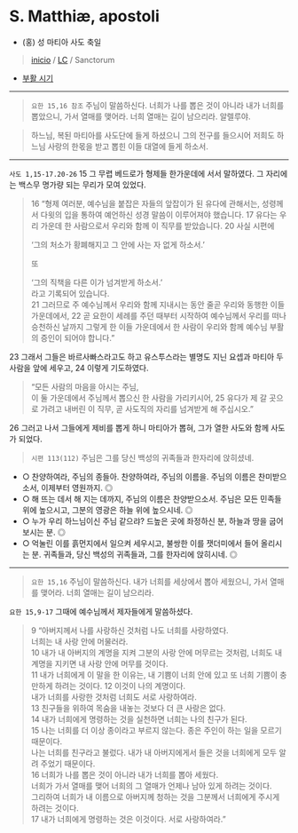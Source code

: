 # S. Matthiæ, apostoli
- (홍) 성 마티아 사도 축일

> [inicio](./README.md) / [LC](../LC.md) / Sanctorum  

- [부활 시기](../LP.md)  

----

> `요한 15,16 참조` 주님이 말씀하신다. 너희가 나를 뽑은 것이 아니라 내가 너희를 뽑았으니,
가서 열매를 맺어라. 너희 열매는 길이 남으리라. 알렐루야.

> 하느님, 복된 마티아를 사도단에 들게 하셨으니 그의 전구를 들으시어 저희도 하느님 사랑의 한몫을 받고 뽑힌 이들 대열에 들게 하소서.

----

`사도 1,15-17.20-26` 15 그 무렵 베드로가 형제들 한가운데에 서서 말하였다. 그 자리에는 백스무 명가량 되는 무리가 모여 있었다.  
> 16 “형제 여러분, 예수님을 붙잡은 자들의 앞잡이가 된 유다에 관해서는, 성령께서 다윗의 입을 통하여 예언하신 성경 말씀이 이루어져야 했습니다. 17 유다는 우리 가운데 한 사람으로서 우리와 함께 이 직무를 받았습니다. 20 사실 시편에  
> 
> ‘그의 처소가 황폐해지고 그 안에 사는 자 없게 하소서.’  
> 
> 또  
> 
> ‘그의 직책을 다른 이가 넘겨받게 하소서.’  
> 라고 기록되어 있습니다.  
21 그러므로 주 예수님께서 우리와 함께 지내시는 동안 줄곧 우리와 동행한 이들 가운데에서, 22 곧 요한이 세례를 주던 때부터 시작하여 예수님께서 우리를 떠나 승천하신 날까지 그렇게 한 이들 가운데에서 한 사람이 우리와 함께 예수님 부활의 증인이 되어야 합니다.”

23 그래서 그들은 바르사빠스라고도 하고 유스투스라는 별명도 지닌 요셉과 마티아 두 사람을 앞에 세우고, 24 이렇게 기도하였다.  
> “모든 사람의 마음을 아시는 주님,  
> 이 둘 가운데에서 주님께서 뽑으신 한 사람을 가리키시어, 25 유다가 제 갈 곳으로 가려고 내버린 이 직무, 곧 사도직의 자리를 넘겨받게 해 주십시오.”

26 그러고 나서 그들에게 제비를 뽑게 하니 마티아가 뽑혀, 그가 열한 사도와 함께 사도가 되었다.

> `시편 113(112)` 주님은 그를 당신 백성의 귀족들과 한자리에 앉히셨네.
- ○ 찬양하여라, 주님의 종들아. 찬양하여라, 주님의 이름을. 주님의 이름은 찬미받으소서, 이제부터 영원까지. ◎
- ○ 해 뜨는 데서 해 지는 데까지, 주님의 이름은 찬양받으소서. 주님은 모든 민족들 위에 높으시고, 그분의 영광은 하늘 위에 높으시네. ◎
- ○ 누가 우리 하느님이신 주님 같으랴? 드높은 곳에 좌정하신 분, 하늘과 땅을 굽어보시는 분. ◎
- ○ 억눌린 이를 흙먼지에서 일으켜 세우시고, 불쌍한 이를 잿더미에서 들어 올리시는 분. 귀족들과, 당신 백성의 귀족들과, 그를 한자리에 앉히시네. ◎

----

> `요한 15,16` 주님이 말씀하신다. 내가 너희를 세상에서 뽑아 세웠으니, 가서 열매를 맺어라. 너희 열매는 길이 남으리라.

`요한 15,9-17` 그때에 예수님께서 제자들에게 말씀하셨다.  
> 9 “아버지께서 나를 사랑하신 것처럼 나도 너희를 사랑하였다.  
> 너희는 내 사랑 안에 머물러라.  
10 내가 내 아버지의 계명을 지켜 그분의 사랑 안에 머무르는 것처럼, 너희도 내 계명을 지키면 내 사랑 안에 머무를 것이다.  
11 내가 너희에게 이 말을 한 이유는, 내 기쁨이 너희 안에 있고 또 너희 기쁨이 충만하게 하려는 것이다. 12 이것이 나의 계명이다.  
내가 너희를 사랑한 것처럼 너희도 서로 사랑하여라.  
13 친구들을 위하여 목숨을 내놓는 것보다 더 큰 사랑은 없다.  
14 내가 너희에게 명령하는 것을 실천하면 너희는 나의 친구가 된다.  
15 나는 너희를 더 이상 종이라고 부르지 않는다. 종은 주인이 하는 일을 모르기 때문이다.  
나는 너희를 친구라고 불렀다. 내가 내 아버지에게서 들은 것을 너희에게 모두 알려 주었기 때문이다.  
16 너희가 나를 뽑은 것이 아니라 내가 너희를 뽑아 세웠다.  
너희가 가서 열매를 맺어 너희의 그 열매가 언제나 남아 있게 하려는 것이다.  
그리하여 너희가 내 이름으로 아버지께 청하는 것을 그분께서 너희에게 주시게 하려는 것이다.  
17 내가 너희에게 명령하는 것은 이것이다. 서로 사랑하여라.”